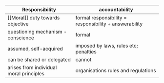|Responsibility|accountability|
|-------|----------|
|[[Moral]] duty towards objective|formal responsibility = responsibility + answerability|
|questioning mechanism - conscience|formal|
|assumed, self-acquired|imposed by laws, rules etc; penalties|
|can be shared or delegated|cannot|
|arises from individual moral principles | organisations rules and regulations|
